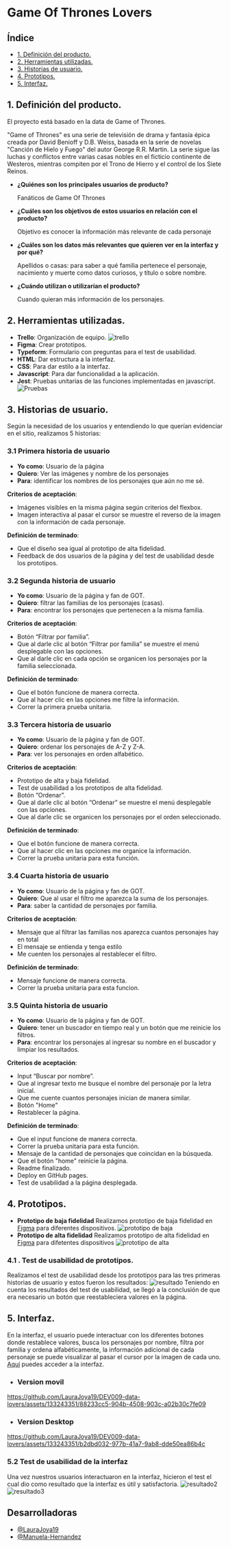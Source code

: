 # Game Of Thrones Lovers

## Índice

* [1. Definición del producto.](#1-definicion-del-producto)
* [2. Herramientas utilizadas.](#2-herramientas-utilizadas)
* [3. Historias de usuario.](#3-historias-de-usuario)
* [4. Prototipos.](#4-prototipos)
* [5. Interfaz.](#5-interfaz)

## 1. Definición del producto.

El proyecto está basado en la data de Game of Thrones.

"Game of Thrones" es una serie de televisión de drama y
fantasía épica creada por David Benioff y D.B. Weiss,
basada en la serie de novelas "Canción de Hielo y Fuego"
del autor George R.R. Martin. La serie sigue las luchas y
conflictos entre varias casas nobles en el ficticio 
continente de Westeros, mientras compiten por el Trono de 
Hierro y el control de los Siete Reinos.

- **¿Quiénes son los principales usuarios de producto?** 
                        
  Fanáticos de Game Of Thrones
- **¿Cuáles son los objetivos de estos usuarios en relación 
con el producto?**

  Objetivo es conocer la información más relevante de cada 
  personaje
 

- **¿Cuáles son los datos más relevantes que quieren ver en 
la interfaz y por qué?**
  
  Apellidos o casas: para saber a qué familia pertenece el 
  personaje, nacimiento y muerte como datos curiosos, y 
  título o sobre nombre.
- **¿Cuándo utilizan o utilizarían el producto?**
  
  Cuando quieran más información de los 
  personajes.

## 2. Herramientas utilizadas.
  - **Trello**: Organización de equipo. ![trello](src/Imagenes/trello.jpg)
  - **Figma**: Crear prototipos.
  - **Typeform**: Formulario con preguntas para el test de 
  usabilidad.
  - **HTML**: Dar estructura a la interfaz.
  - **CSS**: Para dar estilo a la interfaz.
  - **Javascript**: Para dar funcionalidad a la aplicación.
  - **Jest**: Pruebas unitarias de las funciones implementadas 
  en javascript.
  ![Pruebas](src/Imagenes/Pruebas.png)
 
 ## 3. Historias de usuario.
  Según la necesidad de los usuarios y entendiendo lo que 
  querían evidenciar en el sitio, realizamos 5 historias:
  ### 3.1 Primera historia de usuario 
    
  - **Yo como**: Usuario de la página
  - **Quiero**: Ver las imágenes y nombre de los personajes
  - **Para**: identificar los nombres de los personajes que 
  aún no me sé.

  **Criterios de aceptación**: 
  - Imágenes visibles en la misma página según criterios del 
  flexbox.
  - Imagen interactiva al pasar el cursor se muestre el 
  reverso de la imagen con la información de cada personaje.

  **Definición de terminado**:
  - Que el diseño sea igual al prototipo de alta fidelidad.
  - Feedback de dos usuarios de la página y del test de 
  usabilidad desde los prototipos.

  ### 3.2 Segunda historia de usuario
    
  - **Yo como**: Usuario de la página y fan de GOT.
  - **Quiero**: filtrar las familias de los personajes 
  (casas).
  - **Para**: encontrar los personajes que pertenecen a la 
  misma familia.

  **Criterios de aceptación**: 
  - Botón “Filtrar por familia”.
  - Que al darle clic al botón “Filtrar por familia” se 
  muestre el menú desplegable con las opciones.
  - Que al darle clic en cada opción se organicen los 
  personajes por la familia seleccionada.

  **Definición de terminado**:
  - Que el botón funcione de manera correcta.
  - Que al hacer clic en las opciones me filtre la 
  información.
  - Correr la primera prueba unitaria.
  ### 3.3 Tercera historia de usuario
    
  - **Yo como**: Usuario de la página y fan de GOT.
  - **Quiero**: ordenar los personajes de A-Z y Z-A.
  - **Para**: ver los personajes en orden alfabético.

  **Criterios de aceptación**: 
  - Prototipo de alta y baja fidelidad.
  - Test de usabilidad a los prototipos de alta fidelidad.
  - Botón “Ordenar”.
  - Que al darle clic al botón “Ordenar” se muestre el menú 
  desplegable con las opciones.
  - Que al darle clic se organicen los personajes por el 
  orden seleccionado.

  **Definición de terminado**:
  - Que el botón funcione de manera correcta.
  - Que al hacer clic en las opciones me organice la 
  información.
  - Correr la prueba unitaria para esta función.

  ### 3.4 Cuarta historia de usuario
    
  - **Yo como**: Usuario de la página y fan de GOT.
  - **Quiero**: Que al usar el filtro me aparezca la suma de los 
  personajes.
  - **Para**: saber la cantidad de personajes por familia.

  **Criterios de aceptación**: 
  - Mensaje que al filtrar las familias nos aparezca cuantos 
  personajes hay en total
  - El mensaje se entienda y tenga estilo
  - Me cuenten los personajes al restablecer el filtro.
  
  **Definición de terminado**:
  - Mensaje funcione de manera correcta.
  - Correr la prueba unitaria para esta funcion.

### 3.5 Quinta historia de usuario
    
  - **Yo como**: Usuario de la página y fan de GOT.
  - **Quiero**: tener un buscador en tiempo real y un botón 
  que me reinicie los filtros.
  - **Para**: encontrar los personajes al ingresar su nombre 
  en el buscador y limpiar los resultados.

  **Criterios de aceptación**: 
  - Input “Buscar por nombre”.
  - Que al ingresar texto me busque el nombre del personaje 
  por la letra inicial.
  - Que me cuente cuantos personajes inician de manera 
  similar.
  - Botón "Home"
  - Restablecer la página.
  
  **Definición de terminado**:
  - Que el input funcione de manera correcta.
  - Correr la prueba unitaria para esta función.
  - Mensaje de la cantidad de personajes que coincidan en la 
  búsqueda.
  - Que el botón  "home" reinicie la página.
  - Readme finalizado.
  - Deploy en GitHub pages.
  - Test de usabilidad a la página desplegada.

## 4. Prototipos.

- **Prototipo de baja fidelidad**
Realizamos prototipo de baja fidelidad en [Figma](https://www.figma.com/file/ORBg4sqpJGma5nz1g8rByV/Baja-Fidelidad?type=design&node-id=0-1&mode=design&t=ql3BblygxMm7PGqw-0) 
para diferentes dispositivos. 
![prototipo de baja](src/Imagenes/Prototipo%20de%20baja.jpeg) 
- **Prototipo de alta fidelidad**
Realizamos prototipo de alta fidelidad en [Figma](https://www.figma.com/file/sJ1DGDqS5wBH9yooxShePZ/Prototipo-alta-fidelidad?type=design&node-id=0-1&mode=design&t=2jvXFrKOsDLtDPpd-0) para difetentes dispositivos
![prototipo de alta](src/Imagenes/Prototipos%20de%20alta.JPG)

### 4.1 . Test de usabilidad de prototipos.
Realizamos el test de usabilidad desde los prototipos para las 
tres primeras historias de usuario y estos fueron los 
resultados:
![resultado](src/Imagenes/resultado.JPG)
Teniendo en cuenta los resultados del test de usabilidad, se 
llegó a la conclusión de que era necesario un botón que 
reestableciera valores en la página. 


## 5. Interfaz.
En la interfaz, el usuario puede interactuar con los 
diferentes botones donde restablece valores, busca los 
personajes por nombre, filtra por familia y ordena 
alfabéticamente, la información adicional
de cada personaje se puede visualizar al pasar el cursor por la imagen de cada 
uno. 
[Aquí](https://manuela-hernandez.github.io/DEV009-data-lovers/src/) puedes acceder a la interfaz.

- ### Version movil


https://github.com/LauraJoya19/DEV009-data-lovers/assets/133243351/88233cc5-904b-4508-903c-a02b30c7fe09




- ### Version Desktop


https://github.com/LauraJoya19/DEV009-data-lovers/assets/133243351/b2dbd032-977b-41a7-9ab8-dde50ea86b4c



### 5.2 Test de usabilidad de la interfaz
Una vez nuestros usuarios interactuaron en la interfaz, 
hicieron el test el cual dio como resultado que la interfaz 
es útil y satisfactoria.
![resultado2](src/Imagenes/resp%20final.JPG)
![resultado3](src/Imagenes/respuesta%20final.JPG)

## Desarrolladoras

- [@LauraJoya19](https://github.com/LauraJoya19) 
- [@Manuela-Hernandez](https://github.com/Manuela-Hernandez)
